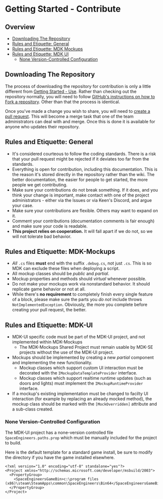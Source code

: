 # Getting Started - Contribute

## Overview

* [Downloading The Repository](#downloading-the-repository)
* [Rules and Etiquette: General](#rules-and-etiquette-general)
* [Rules and Etiquette: MDK Mockups](#rules-and-etiquette-mdk-mockups)
* [Rules and Etiquette: MDK UI](#rules-and-etiquette-mdk-ui)
  * [None Version-Controlled Configuration](#none-version-controlled-configuration)



## Downloading The Repository

The process of downloading the repository for contribution is only a little different from [Getting Started - Use](https://github.com/malware-dev/MDK-Mockups/blob/master/Docs/Getting-Started-Use.md). Rather than checking out the repository normally, you will need to follow [GitHub's instructions on how to Fork a repository](https://help.github.com/articles/fork-a-repo/). Other than that the process is identical.



Once you've made a change you wish to share, you will need to [create a pull request](https://help.github.com/articles/creating-a-pull-request-from-a-fork/). This will become a merge task that one of the team administrators can deal with and merge. Once this is done it is available for anyone who updates their repository.



## Rules and Etiquette: General
* It's considered courteous to follow the coding standards. There is a risk that your pull request might be rejected if it deviates too far from the standards.
* Everything is open for contribution, including this documentation. This is the reason it's stored directly in the repository rather than the wiki. The better documentation, the easier for people to get started, the more people we get contributing.
* Make sure your contributions do not break something. If it does, and you think your change is important, make contact with one of the project administrators - either via the Issues or via Keen's Discord, and argue your case.
* Make sure your contributions are flexible. Others may want to expand on it.
* Comment your contributions (documentation comments is fair enough) and make sure your code is readable.
* **This project relies on cooperation.** It will fall apart if we do not, so we will not tolerate bad behavior.



## Rules and Etiquette: MDK-Mockups

* _All_ `.cs` files **must** end with the suffix `.debug.cs`, not just `.cs`. This is so MDK can exclude these files when deploying a script.
* All mockup classes should be _public_ and _partial_. 
* Mockup properties and methods should _virtual_ whenever possible.
* Do not make your mockups work via nonstandard behavior. It should replicate game behavior or not at all.
* While there's **no requirement** to completely finish every single feature of a block, please make sure the parts you _do not_ include throws `NotImplementedException`. Obviously, the more you complete before creating your pull request, the better.



## Rules and Etiquette: MDK-UI

* MDK-UI specific code must be part of the MDK-UI project, and not implemented within MDK-Mockups
  * The MDK-Mockups Shared Project must remain usable by MDK-SE projects without the use of the MDK-UI project.
* Mockups should be implemented by creating a new _partial_ component and implementing the new functionality.
  * Mockup classes which support custom UI interaction must be decorated with the `IMockupDataTemplateProvider` interface.
  * Mockup classes which support realtime runtime updates (such as doors and lights) must implement the `IMockupRuntimeProvider` interface.
* If a mockup's existing implementation must be changed to facilty UI interaction (for example by replacing an already mocked method), the mockup class should be marked with the `[MockOverridden]` attribute and a sub-class created.



### None Version-Controlled Configuration

The MDK-UI project has a none-version controlled file `SpaceEngineers.paths.prop` which must be manually included for the project to build.

Here is the default template for a standard game install, be sure to modify the directory if you have the game installed elsewhere.

```
<?xml version="1.0" encoding="utf-8" standalone="yes"?>
<Project xmlns="http://schemas.microsoft.com/developer/msbuild/2003">
  <PropertyGroup>
    <SpaceEngineersGameBin>c:\program files (x86)\steam\SteamApps\common\SpaceEngineers\Bin64</SpaceEngineersGameBin>
  </PropertyGroup>
</Project>
```

